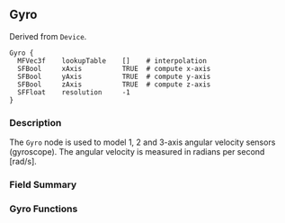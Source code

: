 ## Gyro

Derived from `Device`.


```
Gyro {
  MFVec3f    lookupTable    []    # interpolation
  SFBool     xAxis          TRUE  # compute x-axis
  SFBool     yAxis          TRUE  # compute y-axis
  SFBool     zAxis          TRUE  # compute z-axis
  SFFloat    resolution     -1
}
```

### Description

The `Gyro` node is used to model 1, 2 and 3-axis angular velocity sensors
(gyroscope). The angular velocity is measured in radians per second [rad/s].

### Field Summary

### Gyro Functions

